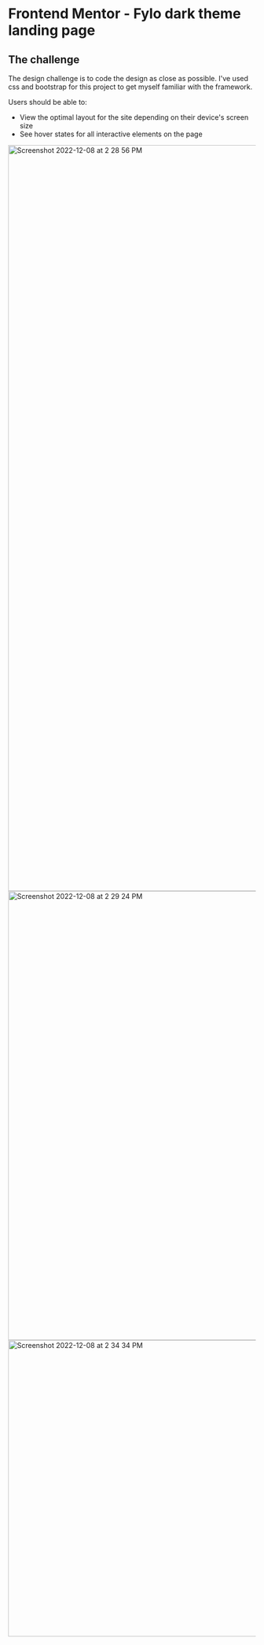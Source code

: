 # Frontend Mentor - Fylo dark theme landing page

## The challenge

The design challenge is to code the design as close as possible. I've used css and bootstrap for this project to get myself familiar with the framework.

Users should be able to:

-   View the optimal layout for the site depending on their device's screen size
-   See hover states for all interactive elements on the page

<img width="1515" alt="Screenshot 2022-12-08 at 2 28 56 PM" src="https://user-images.githubusercontent.com/96286575/206580691-b074847d-61ac-4b07-b488-082d38f87ce5.png">

<img width="912" alt="Screenshot 2022-12-08 at 2 29 24 PM" src="https://user-images.githubusercontent.com/96286575/206580752-1a7576d6-c663-4383-bb12-688b3965d882.png">

<img width="602" alt="Screenshot 2022-12-08 at 2 34 34 PM" src="https://user-images.githubusercontent.com/96286575/206581469-2d4b4099-abc8-41e5-bc89-87993ffcf0eb.png">




